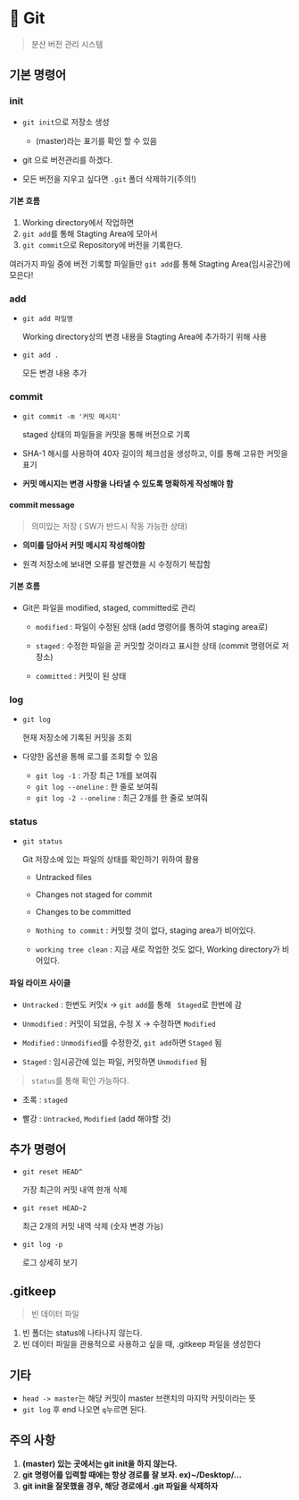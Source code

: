 # 📕 Git

> 분산 버전 관리 시스템



## 기본 명령어



### init

- `git init`으로 저장소 생성

  - (master)라는 표기를 확인 할 수 있음

- git 으로 버전관리를 하겠다.

- 모든 버전을 지우고 싶다면 `.git` 폴더 삭제하기(주의!)

  

  

#### 기본 흐름

1.  Working directory에서 작업하면
2. `git add`를 통해 Stagting Area에 모아서
3. `git commit`으로 Repository에 버전을 기록한다.

여러가지 파일 중에 버전 기록할 파일들만 `git add`를 통해 Stagting Area(임시공간)에 모은다!



### add

- `git add 파일명`

  Working directory상의 변경 내용을 Stagting Area에 추가하기 위해 사용

- `git add .`

  모든 변경 내용 추가



### commit

- `git commit -m '커밋 메시지'` 

  staged 상태의 파일들을 커밋을 통해 버전으로 기록

- SHA-1 해시를 사용하여 40자 길이의 체크섬을 생성하고, 이를 통해 고유한 커밋을 표기

- **커밋 메시지는 변경 사항을 나타낼 수 있도록 명확하게 작성해야 함**

  

#### commit message

> 의미있는 저장 ( SW가 반드시 작동 가능한 상태)

- **의미를 담아서 커밋 메시지 작성해야함**

- 원격 저장소에 보내면 오류를 발견했을 시 수정하기 복잡함



#### 기본 흐름

- Git은 파일을 modified, staged, committed로 관리

  - `modified` : 파일이 수정된 상태 (add 명령어를 통하여 staging area로)

  - `staged` : 수정한 파일을 곧 커밋할 것이라고 표시한 상태 (commit 명령어로 저장소)

  - `committed` : 커밋이 된 상태

    

### log

- `git log`

  현재 저장소에 기록된 커밋을 조회

- 다양한 옵션을 통해 로그를 조회할 수 있음

  - `git log -1` : 가장 최근 1개를 보여줘
  - `git log --oneline` : 한 줄로 보여줘
  - `git log -2 --oneline` : 최근 2개를 한 줄로 보여줘

  

### status

- `git status`

  Git 저장소에 있는 파일의 상태를 확인하기 위하여 활용

  - Untracked files

  - Changes not staged for commit

  - Changes to be committed

  - `Nothing to commit` : 커밋할 것이 없다, staging area가 비어있다.

  - `working tree clean` : 지금 새로 작업한 것도 없다, Working directory가 비어있다.

    

#### 파일 라이프 사이클

- `Untracked` : 한번도 커밋x -> `git add`를 통해 ` Staged`로 한번에 감
- `Unmodified` : 커밋이 되었음, 수정 X -> 수정하면 `Modified`

- `Modified` : `Unmodified`를 수정한것, `git add`하면 `Staged` 됨

- `Staged` : 임시공간에 있는 파일, 커밋하면 `Unmodified` 됨



> `status`를 통해 확인 가능하다.

- 초록 : `staged`

- 빨강 : `Untracked`, `Modified` (add 해야할 것)



## 추가 명령어

- `git reset HEAD^`

  가장 최근의 커밋 내역 한개 삭제

- `git reset HEAD~2`

  최근 2개의 커밋 내역 삭제 (숫자 변경 가능)

- `git log -p`

  로그 상세히 보기



## .gitkeep

> 빈 데이터 파일

1. 빈 폴더는 status에 나타나지 않는다.
2. 빈 데이터 파일을 관용적으로 사용하고 싶을 때, .gitkeep 파일을 생성한다



## 기타

- `head -> master`는 해당 커밋이 master 브랜치의 마지막 커밋이라는 뜻
- `git log` 후 end 나오면 `q`누르면 된다.



## 주의 사항

1. **(master) 있는 곳에서는 git init을 하지 않는다.**
2. **git 명령어를 입력할 때에는 항상 경로를 잘 보자. ex)~/Desktop/…**
3. **git init을 잘못했을 경우, 해당 경로에서 .git 파일을 삭제하자**

